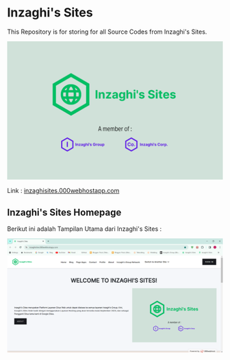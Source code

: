 # Inzaghi's Sites
This Repository is for storing for all Source Codes from Inzaghi's Sites.

![Inzaghi's Sites](/../public_html/images/inzaghis-sites-by-inzaghis-group-corp.png)

Link : [inzaghisites.000webhostapp.com](https://inzaghisites.000webhostapp.com)

## Inzaghi's Sites Homepage
Berikut ini adalah Tampilan Utama dari Inzaghi's Sites :

![Inzaghi's Sites Homepage](/../public_html/images/inzaghis-sites-homepage-202401.png)
